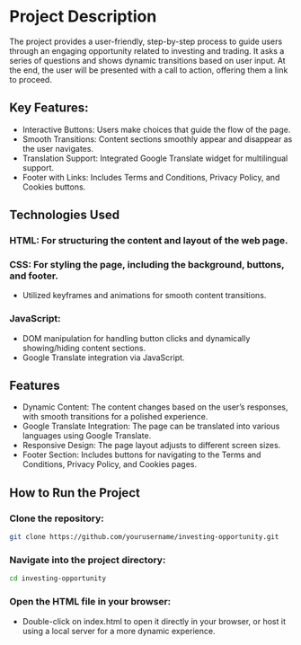 # Project Description
The project provides a user-friendly, step-by-step process to guide users through an engaging opportunity related to investing and trading. It asks a series of questions and shows dynamic transitions based on user input. At the end, the user will be presented with a call to action, offering them a link to proceed.

## Key Features:
- Interactive Buttons: Users make choices that guide the flow of the page.
- Smooth Transitions: Content sections smoothly appear and disappear as the user navigates.
- Translation Support: Integrated Google Translate widget for multilingual support.
- Footer with Links: Includes Terms and Conditions, Privacy Policy, and Cookies buttons.


## Technologies Used
  ### HTML: For structuring the content and layout of the web page.
  ### CSS: For styling the page, including the background, buttons, and footer.
- Utilized keyframes and animations for smooth content transitions.
### JavaScript:
- DOM manipulation for handling button clicks and dynamically showing/hiding content sections.
- Google Translate integration via JavaScript.
  
## Features
- Dynamic Content: The content changes based on the user’s responses, with smooth transitions for a polished experience.
- Google Translate Integration: The page can be translated into various languages using Google Translate.
- Responsive Design: The page layout adjusts to different screen sizes.
- Footer Section: Includes buttons for navigating to the Terms and Conditions, Privacy Policy, and Cookies pages.

## How to Run the Project
### Clone the repository:

```bash
git clone https://github.com/yourusername/investing-opportunity.git
```

### Navigate into the project directory:

```bash
cd investing-opportunity
```

### Open the HTML file in your browser:
- Double-click on index.html to open it directly in your browser, or host it using a local server for a more dynamic experience.
